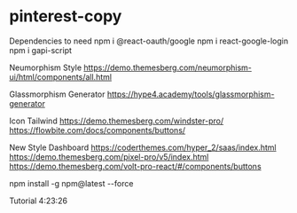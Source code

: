 # pinterest-copy
Dependencies to need
npm i @react-oauth/google
npm i react-google-login
npm i gapi-script

Neumorphism Style
https://demo.themesberg.com/neumorphism-ui/html/components/all.html

Glassmorphism Generator
https://hype4.academy/tools/glassmorphism-generator

Icon Tailwind
https://demo.themesberg.com/windster-pro/
https://flowbite.com/docs/components/buttons/

New Style Dashboard
https://coderthemes.com/hyper_2/saas/index.html
https://demo.themesberg.com/pixel-pro/v5/index.html
https://demo.themesberg.com/volt-pro-react/#/components/buttons

npm install -g npm@latest --force


Tutorial 4:23:26

